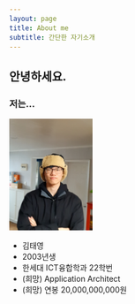 ```yaml
---
layout: page
title: About me
subtitle: 간단한 자기소개
---
```


## 안녕하세요. 
### 저는...

<img src="assets/img/1679113472158.jpg" width="30%" height="30%" title="me" alt="me"></img>    

- 김태영
- 2003년생
- 한세대 ICT융합학과 22학번
- (희망) Application Architect
- (희망) 연봉 20,000,000,000원


